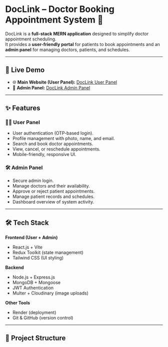 # DocLink – Doctor Booking Appointment System 🏥

DocLink is a **full-stack MERN application** designed to simplify doctor appointment scheduling.  
It provides a **user-friendly portal** for patients to book appointments and an **admin panel** for managing doctors, patients, and schedules.

---

## 🚀 Live Demo

- 🌐 **Main Website (User Panel):** [DocLink User Panel](https://doclink-doctor-2gk4.onrender.com)  
- 🔑 **Admin Panel:** [DocLink Admin Panel](https://doclink-admin-24s9.onrender.com)

---

## ✨ Features

### 👩‍⚕️ User Panel
- User authentication (OTP-based login).
- Profile management with photo, name, and email.
- Search and book doctor appointments.
- View, cancel, or reschedule appointments.
- Mobile-friendly, responsive UI.

### 🛠 Admin Panel
- Secure admin login.
- Manage doctors and their availability.
- Approve or reject patient appointments.
- Manage patient records and schedules.
- Dashboard overview of system activity.

---

## 🛠 Tech Stack

**Frontend (User + Admin)**
- React.js + Vite
- Redux Toolkit (state management)
- Tailwind CSS (UI styling)

**Backend**
- Node.js + Express.js
- MongoDB + Mongoose
- JWT Authentication
- Multer + Cloudinary (image uploads)

**Other Tools**
- Render (deployment)
- Git & GitHub (version control)

---

## 📂 Project Structure

